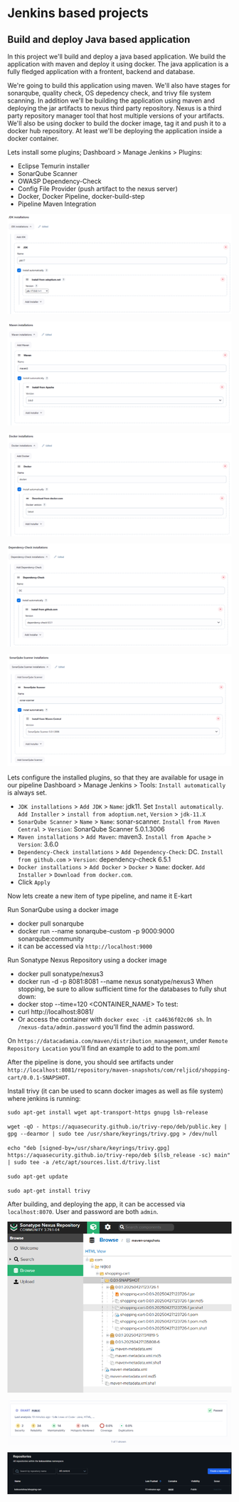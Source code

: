 # Jenkins based projects

## Build and deploy Java based application
In this project we'll build and deploy a java based application. We build the application with maven
and deploy it using docker.
The java application is a fully fledged application with a frontent, backend and database.
 
We're going to build this application using maven. We'll also have stages for sonarqube, quality check, 
OS depedency check, and trivy file system scanning. In addition we'll be building the application using maven
and deploying the jar artifacts to nexus third party repository. Nexus is a third party repository manager tool that host
multiple versions of your artifacts.
We'll also be using docker to build the docker image, tag it and push it to a docker hub repository.
At least we'll be deploying the application inside a docker container.

Lets install some plugins; Dashboard > Manage Jenkins > Plugins:
- Eclipse Temurin installer
- SonarQube Scanner
- OWASP Dependency-Check
- Config File Provider (push artifact to the nexus server)
- Docker, Docker Pipeline, docker-build-step
- Pipeline Maven Integration

![screenshot](images/jenkins_tools/jdk.PNG)

![screenshot](images/jenkins_tools/maven.PNG)

![screenshot](images/jenkins_tools/docker.PNG)

![screenshot](images/jenkins_tools/dc.PNG)

![screenshot](images/jenkins_tools/sq.PNG)

Lets configure the installed plugins, so that they are available for usage in our pipeline
Dashboard > Manage Jenkins > Tools:
`Install automatically` is always set.
- ``JDK installations`` > ``Add JDK`` > ``Name``: jdk11. Set `Install automatically`. `Add Installer` > `install from adoptium.net`, `Version` > `jdk-11.X`
- `SonarQube Scanner` > `Name` > `Name`: sonar-scanner. `Install from Maven Central` > `Version`: SonarQube Scanner 5.0.1.3006
- `Maven installations` > `Add Maven`: maven3. `Install from Apache` > `Version`: 3.6.0
- `Dependency-Check installations` > `Add Dependency-Check`: DC. `Install from github.com` > `Version`: dependency-check 6.5.1
- `Docker installations` > `Add Docker` > `Docker` > `Name`: docker. `Add Installer` > `Download from docker.com`.
- Click `Apply`

Now lets create a new item of type pipeline, and name it E-kart

Run SonarQube using a docker image
- docker pull sonarqube
- docker run --name sonarqube-custom -p 9000:9000 sonarqube:community
- it can be accessed via `http://localhost:9000`

Run Sonatype Nexus Repository using a docker image
- docker pull sonatype/nexus3
- docker run -d -p 8081:8081 --name nexus sonatype/nexus3
When stopping, be sure to allow sufficient time for the databases to fully shut down:
- docker stop --time=120 <CONTAINER_NAME>
To test:
- curl http://localhost:8081/
- Or access the container with `docker exec -it ca4636f02c06 sh`. In `/nexus-data/admin.password` you'll find the admin password.

On `https://datacadamia.com/maven/distribution_management`, under `Remote Repository Location` you'll find an example to add to the pom.xml

After the pipeline is done, you should see artifacts under ``http://localhost:8081/repository/maven-snapshots/com/reljicd/shopping-cart/0.0.1-SNAPSHOT``.

Install trivy (it can be used to scann docker images as well as file system) where jenkins is running:
````
sudo apt-get install wget apt-transport-https gnupg lsb-release

wget -qO - https://aquasecurity.github.io/trivy-repo/deb/public.key | gpg --dearmor | sudo tee /usr/share/keyrings/trivy.gpg > /dev/null

echo "deb [signed-by=/usr/share/keyrings/trivy.gpg] https://aquasecurity.github.io/trivy-repo/deb $(lsb_release -sc) main" | sudo tee -a /etc/apt/sources.list.d/trivy.list

sudo apt-get update

sudo apt-get install trivy

````

After building, and deploying the app, it can be accessed via `localhost:8070`. User and password are both `admin`.

![screenshot](images/nexus.PNG)

![screenshot](images/sonarqube.PNG)

![screenshot](images/docker_repo.PNG)